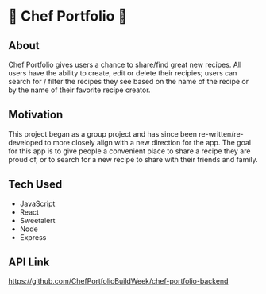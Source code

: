 # 🍕 Chef Portfolio 🍔

## About
Chef Portfolio gives users a chance to share/find great new recipes. 
All users have the ability to create, edit or delete their recipies; users can search for / filter the recipes they see based on the 
name of the recipe or by the name of their favorite recipe creator.

## Motivation
This project began as a group project and has since been re-written/re-developed to more closely align with a new direction for the app.
The goal for this app is to give people a convenient place to share a recipe they are proud of, or to search for a new recipe to share 
with their friends and family.

## Tech Used
- JavaScript
- React
- Sweetalert
- Node
- Express

## API Link
https://github.com/ChefPortfolioBuildWeek/chef-portfolio-backend
